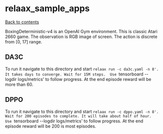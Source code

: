 # relaax_sample_apps

[Back to contents](../README.md)

BoxingDeterministic-v4 is an OpenAI Gym environment. This is classic Atari 2660 game. The observation is RGB image of screen. The action is discrete from [0, 17] range.

## <a name="da3c"></a>DA3C
To run it navigate to this directory and start `relaax run -c da3c.yaml -n 8'.  It takes days to converge. Wait for 15M steps.  Use `tensorboard --logdir logs/metrics' to follow progress. At the end episode reward will be more than 60.

## <a name="dppo"></a>DPPO
To run it navigate to this directory and start `relaax run -c dppo.yaml -n 8'. Wait for 200 episodes to complete. It will take about half of hour. Use `tensorboard --logdir logs/metrics' to follow progress. At the end episode reward will be 200 is most episodes.
